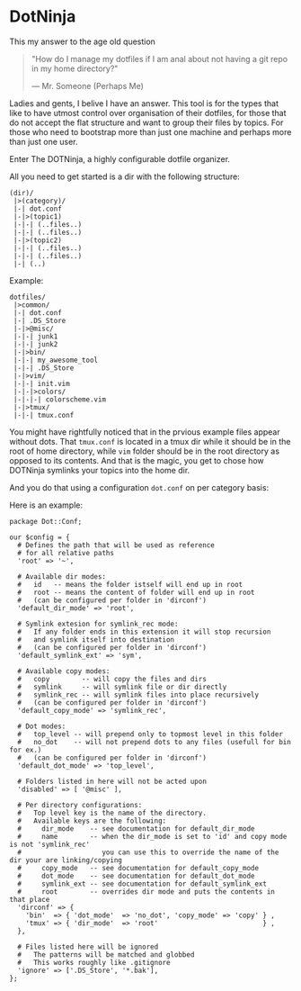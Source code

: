 # DotNinja

This my answer to the age old question

> "How do I manage my dotfiles if I am anal about not having a git repo in my home directory?"
>
> — Mr. Someone (Perhaps Me)

Ladies and gents, I belive I have an answer. This tool is for the types that
like to have utmost control over organisation of their dotfiles, for those that 
do not accept the flat structure and want to group their files by topics. For those
who need to bootstrap more than just one machine and perhaps more than just one user.

Enter The DOTNinja, a highly configurable dotfile organizer.

All you need to get started is a dir with the following structure:
 
```
(dir)/
 |>(category)/
 |-| dot.conf
 |-|>(topic1)
 |-|-| (..files..)
 |-|-| (..files..)
 |-|>(topic2)
 |-|-| (..files..)
 |-|-| (..files..)
 |-| (..)
```

Example:

```
dotfiles/
 |>common/
 |-| dot.conf
 |-| .DS_Store
 |-|>@misc/
 |-|-| junk1
 |-|-| junk2
 |-|>bin/
 |-|-| my_awesome_tool
 |-|-| .DS_Store
 |-|>vim/
 |-|-| init.vim
 |-|-|>colors/
 |-|-|-| colorscheme.vim
 |-|>tmux/
 |-|-| tmux.conf
```

You might have rightfully noticed that in the prvious example files appear
without dots. That `tmux.conf` is located in a tmux dir while it should be in
the root of home directory, while `vim` folder should be in the root directory
as opposed to its contents. And that is the magic, you get to chose how
DOTNinja symlinks your topics into the home dir.

And you do that using a configuration `dot.conf` on per category basis:

Here is an example:

```
package Dot::Conf;

our $config = {
  # Defines the path that will be used as reference
  # for all relative paths
  'root' => '~',

  # Available dir modes:
  #   id   -- means the folder istself will end up in root
  #   root -- means the content of folder will end up in root
  #   (can be configured per folder in 'dirconf')
  'default_dir_mode' => 'root',

  # Symlink extesion for symlink_rec mode:
  #   If any folder ends in this extension it will stop recursion
  #   and symlink itself into destination
  #   (can be configured per folder in 'dirconf')
  'default_symlink_ext' => 'sym',

  # Available copy modes:
  #   copy        -- will copy the files and dirs
  #   symlink     -- will symlink file or dir directly
  #   symlink_rec -- will symlink files into place recursively
  #   (can be configured per folder in 'dirconf')
  'default_copy_mode' => 'symlink_rec',

  # Dot modes:
  #   top_level -- will prepend only to topmost level in this folder
  #   no_dot    -- will not prepend dots to any files (usefull for bin for ex.)
  #   (can be configured per folder in 'dirconf')
  'default_dot_mode' => 'top_level',

  # Folders listed in here will not be acted upon
  'disabled' => [ '@misc' ],

  # Per directory configurations:
  #   Top level key is the name of the directory.
  #   Available keys are the following:
  #     dir_mode    -- see documentation for default_dir_mode 
  #     name        -- when the dir_mode is set to 'id' and copy mode is not 'symlink_rec'
  #                    you can use this to override the name of the dir your are linking/copying
  #     copy_mode   -- see documentation for default_copy_mode 
  #     dot_mode    -- see documentation for default_dot_mode
  #     symlink_ext -- see documentation for default_symlink_ext
  #     root        -- overrides dir mode and puts the contents in that place
  'dirconf' => {
    'bin'  => { 'dot_mode'  => 'no_dot', 'copy_mode' => 'copy' } ,
    'tmux' => { 'dir_mode'  => 'root'                          } ,
  },

  # Files listed here will be ignored
  #   The patterns will be matched and globbed
  #   This works roughly like .gitignore
  'ignore' => ['.DS_Store', '*.bak'],
};
```
